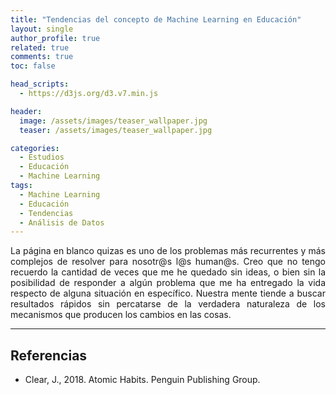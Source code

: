 ```yaml
---
title: "Tendencias del concepto de Machine Learning en Educación"
layout: single
author_profile: true
related: true
comments: true
toc: false

head_scripts:
  - https://d3js.org/d3.v7.min.js

header:
  image: /assets/images/teaser_wallpaper.jpg
  teaser: /assets/images/teaser_wallpaper.jpg

categories:
  - Estudios
  - Educación
  - Machine Learning
tags:
  - Machine Learning
  - Educación
  - Tendencias
  - Análisis de Datos
---
```

<div align="justify" markdown="1">
La página en blanco quizas es uno de los problemas más recurrentes y más complejos de resolver para nosotr@s l@s human@s. Creo que no tengo recuerdo la cantidad de veces que me he quedado sin ideas, o bien sin la posibilidad de responder a algún problema que me ha entregado la vida respecto de alguna situación en específico. Nuestra mente tiende a buscar resultados rápidos sin percatarse de la verdadera naturaleza de los mecanismos que producen los cambios en las cosas.
</div>

<div id="chart"></div>

<script>
    // Datos
    var data = [
      ["2022-09-25", 50, 57, 16],
      ["2022-10-02", 87, 61, 15],
      ["2022-10-09", 57, 61, 16],
      ["2022-10-16", 62, 58, 0],
      ["2022-10-23", 61, 30, 0],
      ["2022-10-30", 49, 43, 24],
      ["2022-11-06", 46, 38, 0],
      ["2022-11-13", 44, 54, 30],
      ["2022-11-20", 52, 52, 0],
      ["2022-11-27", 44, 47, 12],
      ["2022-12-04", 52, 87, 9],
      ["2022-12-11", 46, 58, 32],
      ["2022-12-18", 15, 53, 0],
      ["2022-12-25", 62, 32, 9],
      ["2023-01-01", 39, 62, 0],
      ["2023-01-08", 37, 30, 23],
      ["2023-01-15", 47, 47, 0],
      ["2023-01-22", 41, 73, 24],
      ["2023-01-29", 50, 76, 11],
      ["2023-02-05", 48, 58, 20],
      ["2023-02-12", 58, 48, 13],
      ["2023-02-19", 49, 71, 0],
      ["2023-02-26", 59, 46, 0],
      ["2023-03-05", 60, 44, 0],
      ["2023-03-12", 44, 63, 0],
      ["2023-03-19", 12, 61, 50],
      ["2023-03-26", 48, 81, 34],
      ["2023-04-02", 38, 54, 27],
      ["2023-04-09", 86, 66, 13],
      ["2023-04-16", 59, 52, 18],
      ["2023-04-23", 25, 76, 14],
      ["2023-04-30", 63, 54, 28],
      ["2023-05-07", 87, 75, 23],
      ["2023-05-14", 39, 71, 14],
      ["2023-05-21", 39, 56, 35],
      ["2023-05-28", 51, 46, 13],
      ["2023-06-04", 46, 51, 17],
      ["2023-06-11", 43, 44, 43],
      ["2023-06-18", 25, 47, 13],
      ["2023-06-25", 48, 37, 22],
      ["2023-07-02", 44, 34, 16],
      ["2023-07-09", 41, 68, 11],
      ["2023-07-16", 62, 32, 9],
      ["2023-07-23", 44, 36, 23],
      ["2023-07-30", 55, 100, 0],
      ["2023-08-06", 42, 54, 0],
      ["2023-08-13", 71, 57, 0],
      ["2023-08-20", 45, 37, 10],
      ["2023-08-27", 33, 71, 0],
      ["2023-09-03", 37, 47, 23],
      ["2023-09-10", 81, 70, 15]
    ];

    // Tamaño del gráfico
    var width = 800;
    var height = 400;

    // Crea un contenedor SVG para el gráfico
    var svg = d3.select("#chart")
      .append("svg")
      .attr("width", width)
      .attr("height", height);

    // Escalas para los ejes X e Y
    var xScale = d3.scaleBand()
      .domain(data.map(function(d) { return d[0]; }))
      .range([0, width])
      .padding(0.1);

    var yScale = d3.scaleLinear()
      .domain([0, d3.max(data, function(d) {
        return Math.max(d[1], d[2], d[3]);
      })])
      .nice()
      .range([height, 0]);

    // Agrega ejes X e Y
    svg.append("g")
      .attr("transform", "translate(0," + height + ")")
      .call(d3.axisBottom(xScale));

    svg.append("g")
      .call(d3.axisLeft(yScale));

    // Define colores
    var color = d3.scaleOrdinal()
      .domain(["Machine learning in education: (Worldwide)", "Machine learning in marketing: (Worldwide)", "Machine learning in schools: (Worldwide)"])
      .range(["steelblue", "orange", "green"]);

    // Dibuja las líneas
    var lines = svg.selectAll(".line")
      .data(data)
      .enter()
      .append("path")
      .attr("class", "line")
      .attr("d", function(d) {
        var lineData = [
          { x: xScale(d[0]), y: yScale(d[1]) },
          { x: xScale(d[0]), y: yScale(d[2]) },
          { x: xScale(d[0]), y: yScale(d[3]) }
        ];
        return d3.line()
          .x(function(d) { return d.x; })
          .y(function(d) { return d.y; })
          (lineData);
      })
      .attr("stroke", function(d, i) { return color(i); })
      .attr("stroke-width", 2);

    // Agrega leyenda
    var legend = svg.selectAll(".legend")
      .data(["Machine learning in education: (Worldwide)", "Machine learning in marketing: (Worldwide)", "Machine learning in schools: (Worldwide)"])
      .enter()
      .append("g")
      .attr("class", "legend")
      .attr("transform", function(d, i) { return "translate(0," + (i * 20) + ")"; });

    legend.append("rect")
      .attr("x", width - 18)
      .attr("width", 18)
      .attr("height", 18)
      .attr("fill", function(d, i) { return color(i); });

    legend.append("text")
      .attr("x", width - 24)
      .attr("y", 9)
      .attr("dy", ".35em")
      .style("text-anchor", "end")
      .text(function(d) { return d; });
</script>


---

## Referencias

- Clear, J., 2018. Atomic Habits. Penguin Publishing Group.



